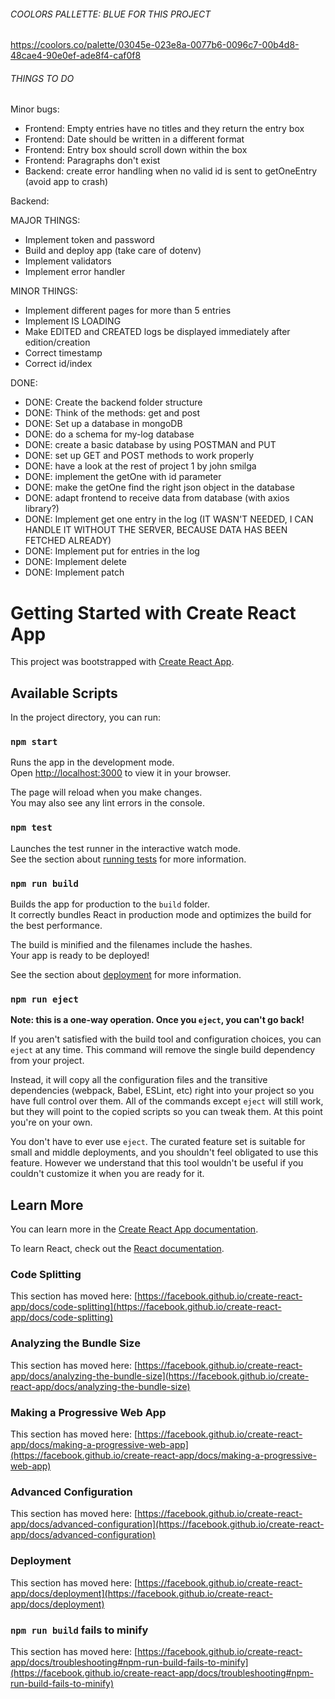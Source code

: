###### COOLORS PALLETTE: BLUE FOR THIS PROJECT

https://coolors.co/palette/03045e-023e8a-0077b6-0096c7-00b4d8-48cae4-90e0ef-ade8f4-caf0f8

###### THINGS TO DO

Minor bugs:

- Frontend: Empty entries have no titles and they return the entry box
- Frontend: Date should be written in a different format
- Frontend: Entry box should scroll down within the box
- Frontend: Paragraphs don't exist
- Backend: create error handling when no valid id is sent to getOneEntry (avoid app to crash)

Backend:

MAJOR THINGS:

- Implement token and password
- Build and deploy app (take care of dotenv)
- Implement validators
- Implement error handler

MINOR THINGS:

- Implement different pages for more than 5 entries
- Implement IS LOADING
- Make EDITED and CREATED logs be displayed immediately after edition/creation
- Correct timestamp
- Correct id/index

DONE:

- DONE: Create the backend folder structure
- DONE: Think of the methods: get and post
- DONE: Set up a database in mongoDB
- DONE: do a schema for my-log database
- DONE: create a basic database by using POSTMAN and PUT
- DONE: set up GET and POST methods to work properly
- DONE: have a look at the rest of project 1 by john smilga
- DONE: implement the getOne with id parameter
- DONE: make the getOne find the right json object in the database
- DONE: adapt frontend to receive data from database (with axios library?)
- DONE: Implement get one entry in the log (IT WASN'T NEEDED, I CAN HANDLE IT WITHOUT THE SERVER, BECAUSE DATA HAS BEEN FETCHED ALREADY)
- DONE: Implement put for entries in the log
- DONE: Implement delete
- DONE: Implement patch

# Getting Started with Create React App

This project was bootstrapped with [Create React App](https://github.com/facebook/create-react-app).

## Available Scripts

In the project directory, you can run:

### `npm start`

Runs the app in the development mode.\
Open [http://localhost:3000](http://localhost:3000) to view it in your browser.

The page will reload when you make changes.\
You may also see any lint errors in the console.

### `npm test`

Launches the test runner in the interactive watch mode.\
See the section about [running tests](https://facebook.github.io/create-react-app/docs/running-tests) for more information.

### `npm run build`

Builds the app for production to the `build` folder.\
It correctly bundles React in production mode and optimizes the build for the best performance.

The build is minified and the filenames include the hashes.\
Your app is ready to be deployed!

See the section about [deployment](https://facebook.github.io/create-react-app/docs/deployment) for more information.

### `npm run eject`

**Note: this is a one-way operation. Once you `eject`, you can't go back!**

If you aren't satisfied with the build tool and configuration choices, you can `eject` at any time. This command will remove the single build dependency from your project.

Instead, it will copy all the configuration files and the transitive dependencies (webpack, Babel, ESLint, etc) right into your project so you have full control over them. All of the commands except `eject` will still work, but they will point to the copied scripts so you can tweak them. At this point you're on your own.

You don't have to ever use `eject`. The curated feature set is suitable for small and middle deployments, and you shouldn't feel obligated to use this feature. However we understand that this tool wouldn't be useful if you couldn't customize it when you are ready for it.

## Learn More

You can learn more in the [Create React App documentation](https://facebook.github.io/create-react-app/docs/getting-started).

To learn React, check out the [React documentation](https://reactjs.org/).

### Code Splitting

This section has moved here: [https://facebook.github.io/create-react-app/docs/code-splitting](https://facebook.github.io/create-react-app/docs/code-splitting)

### Analyzing the Bundle Size

This section has moved here: [https://facebook.github.io/create-react-app/docs/analyzing-the-bundle-size](https://facebook.github.io/create-react-app/docs/analyzing-the-bundle-size)

### Making a Progressive Web App

This section has moved here: [https://facebook.github.io/create-react-app/docs/making-a-progressive-web-app](https://facebook.github.io/create-react-app/docs/making-a-progressive-web-app)

### Advanced Configuration

This section has moved here: [https://facebook.github.io/create-react-app/docs/advanced-configuration](https://facebook.github.io/create-react-app/docs/advanced-configuration)

### Deployment

This section has moved here: [https://facebook.github.io/create-react-app/docs/deployment](https://facebook.github.io/create-react-app/docs/deployment)

### `npm run build` fails to minify

This section has moved here: [https://facebook.github.io/create-react-app/docs/troubleshooting#npm-run-build-fails-to-minify](https://facebook.github.io/create-react-app/docs/troubleshooting#npm-run-build-fails-to-minify)
